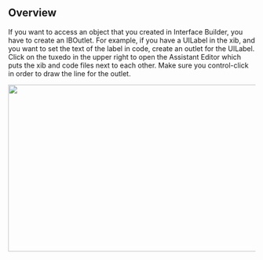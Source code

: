 ## Overview

If you want to access an object that you created in Interface Builder, you have to create an IBOutlet. For example, if you have a UILabel in the xib, and you want to set the text of the label in code, create an outlet for the UILabel. Click on the tuxedo in the upper right to open the Assistant Editor which puts the xib and code files next to each other. Make sure you control-click in order to draw the line for the outlet.

<img src="http://i.imgur.com/MKFzvh8.gif" width="678" height="340" />